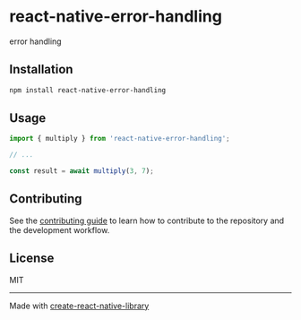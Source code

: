 # react-native-error-handling

error handling

## Installation

```sh
npm install react-native-error-handling
```

## Usage

```js
import { multiply } from 'react-native-error-handling';

// ...

const result = await multiply(3, 7);
```

## Contributing

See the [contributing guide](CONTRIBUTING.md) to learn how to contribute to the repository and the development workflow.

## License

MIT

---

Made with [create-react-native-library](https://github.com/callstack/react-native-builder-bob)
